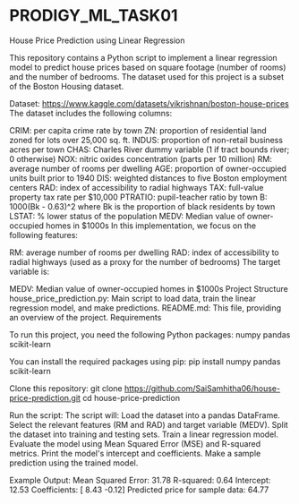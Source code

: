 # PRODIGY_ML_TASK01

House Price Prediction using Linear Regression

This repository contains a Python script to implement a linear regression model to predict house prices based on square footage (number of rooms) and the number of bedrooms. The dataset used for this project is a subset of the Boston Housing dataset.

Dataset: https://www.kaggle.com/datasets/vikrishnan/boston-house-prices
The dataset includes the following columns:

CRIM: per capita crime rate by town
ZN: proportion of residential land zoned for lots over 25,000 sq. ft.
INDUS: proportion of non-retail business acres per town
CHAS: Charles River dummy variable (1 if tract bounds river; 0 otherwise)
NOX: nitric oxides concentration (parts per 10 million)
RM: average number of rooms per dwelling
AGE: proportion of owner-occupied units built prior to 1940
DIS: weighted distances to five Boston employment centers
RAD: index of accessibility to radial highways
TAX: full-value property tax rate per $10,000
PTRATIO: pupil-teacher ratio by town
B: 1000(Bk - 0.63)^2 where Bk is the proportion of black residents by town
LSTAT: % lower status of the population
MEDV: Median value of owner-occupied homes in $1000s
In this implementation, we focus on the following features:

RM: average number of rooms per dwelling
RAD: index of accessibility to radial highways (used as a proxy for the number of bedrooms)
The target variable is:

MEDV: Median value of owner-occupied homes in $1000s
Project Structure
house_price_prediction.py: Main script to load data, train the linear regression model, and make predictions.
README.md: This file, providing an overview of the project.
Requirements

To run this project, you need the following Python packages:
numpy
pandas
scikit-learn

You can install the required packages using pip:
pip install numpy pandas scikit-learn


Clone this repository:
git clone https://github.com/SaiSamhitha06/house-price-prediction.git
cd house-price-prediction

Run the script:
The script will:
Load the dataset into a pandas DataFrame.
Select the relevant features (RM and RAD) and target variable (MEDV).
Split the dataset into training and testing sets.
Train a linear regression model.
Evaluate the model using Mean Squared Error (MSE) and R-squared metrics.
Print the model's intercept and coefficients.
Make a sample prediction using the trained model.


Example Output:
Mean Squared Error: 31.78
R-squared: 0.64
Intercept: 12.53
Coefficients: [ 8.43 -0.12]
Predicted price for sample data: 64.77

